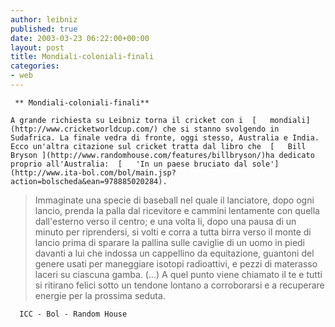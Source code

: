 ```yaml
---
author: leibniz
published: true
date: 2003-03-23 06:22:00+00:00
layout: post
title: Mondiali-coloniali-finali
categories:
- web
---
```


	 ** Mondiali-coloniali-finali**
	
	A grande richiesta su Leibniz torna il cricket con i  [   mondiali](http://www.cricketworldcup.com/) che si stanno svolgendo in Sudafrica. La finale vedra di fronte, oggi stesso, Australia e India. Ecco un'altra citazione sul cricket tratta dal libro che  [   Bill Bryson ](http://www.randomhouse.com/features/billbryson/)ha dedicato proprio all'Australia:  [   'In un paese bruciato dal sole'](http://www.ita-bol.com/bol/main.jsp?action=bolscheda&ean=978885020284). 

> 
> Immaginate una specie di baseball nel quale il lanciatore, dopo ogni lancio, prenda la palla dal ricevitore e cammini lentamente con quella dall'esterno verso il centro; e una volta li, dopo una pausa di un minuto per riprendersi, si volti e corra a tutta birra verso il monte di lancio prima di sparare la pallina sulle caviglie di un uomo in piedi davanti a lui che indossa un cappellino da equitazione, guantoni del genere usati per maneggiare isotopi radioattivi, e pezzi di materasso laceri su ciascuna gamba. (...) A quel punto viene chiamato il te e tutti si ritirano felici sotto un tendone lontano a corroborarsi e a recuperare energie per la prossima seduta. 

	  ICC - Bol - Random House